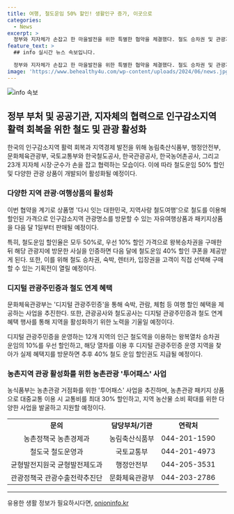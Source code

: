 ```yaml
---
title: 여행, 철도운임 50% 할인! 생활인구 증가, 이곳으로
categories:
  - News
excerpt: >
  정부와 지자체가 손잡고 한 마을발전을 위한 특별한 협약을 체결했다. 철도 승차권 및 관광지 입장권 50% 할인 등의 혜택을 제공하며, 지자체 시장과 군수 등 100명이 참석한 협약식에서 관계자들은 함께 기념촬영을 했다. 또한, 관광상품 공동 개발과 할인 혜택을 통한 지역 활성화를 위해 다양한 노력들이 이어지고 있다. 지원 프로그램에 대한 자세한 내용은 농림축산식품부, 국토교통부, 행정안전부, 문화체육관광부로 문의 가능하다.
feature_text: >
  ## info 실시간 뉴스 속보입니다.

  정부와 지자체가 손잡고 한 마을발전을 위한 특별한 협약을 체결했다. 철도 승차권 및 관광지 입장권 50% 할인 등의 혜택을 제공하며, 지자체 시장과 군수 등 100명이 참석한 협약식에서 관계자들은 함께 기념촬영을 했다. 또한, 관광상품 공동 개발과 할인 혜택을 통한 지역 활성화를 위해 다양한 노력들이 이어지고 있다. 지원 프로그램에 대한 자세한 내용은 농림축산식품부, 국토교통부, 행정안전부, 문화체육관광부로 문의 가능하다.
image: 'https://www.behealthy4u.com/wp-content/uploads/2024/06/news.jpg'
---
```


<p><img src="https://www.behealthy4u.com/wp-content/uploads/2024/06/news.jpg" alt="info 속보" /></p>

<h2 data-ke-size="size26">정부 부처 및 공공기관, 지자체의 협력으로 인구감소지역 활력 회복을 위한 철도 및 관광 활성화</h2>

<p data-ke-size="size16">한국의 인구감소지역 활력 회복과 지역경제 발전을 위해 농림축산식품부, 행정안전부, 문화체육관광부, 국토교통부와 한국철도공사, 한국관광공사, 한국농어촌공사, 그리고 23개 지자체 시장·군수가 손을 잡고 협력하는 모습이다. 이에 따라 철도운임 50% 할인 및 다양한 관광 상품이 개발되어 활성화될 예정이다.</p>

<h3>다양한 지역 관광·여행상품의 활성화</h3>

<p data-ke-size="size16">이번 협약을 계기로 상품명 '다시 잇는 대한민국, 지역사랑 철도여행'으로 철도를 이용해 할인된 가격으로 인구감소지역 관광명소를 방문할 수 있는 자유여행상품과 패키지상품을 다음 달 1일부터 판매될 예정이다.</p>

<p data-ke-size="size16">특히, 철도운임 할인율은 모두 50%로, 우선 10% 할인 가격으로 왕복승차권을 구매한 뒤 해당 관광지에 방문한 사실을 인증하면 다음 달에 철도운임 40% 할인 쿠폰을 제공받게 된다. 또한, 이를 위해 철도 승차권, 숙박, 렌터카, 입장권을 고객이 직접 선택해 구매할 수 있는 기획전이 열릴 예정이다.</p>

<h3>디지털 관광주민증과 철도 연계 혜택</h3>

<p data-ke-size="size16">문화체육관광부는 '디지털 관광주민증'을 통해 숙박, 관람, 체험 등 여행 할인 혜택을 제공하는 사업을 추진한다. 또한, 관광공사와 철도공사는 디지털 관광주민증과 철도 연계 혜택 행사를 통해 지역을 활성화하기 위한 노력을 기울일 예정이다.</p>

<p data-ke-size="size16">디지털 관광주민증을 운영하는 12개 지역의 인근 철도역을 이용하는 왕복열차 승차권 운임의 10%를 우선 할인하고, 해당 열차를 이용 후 디지털 관광주민증 운영 지역을 찾아가 실제 혜택지를 방문하면 추후 40% 철도 운임 할인권도 지급될 예정이다.</p>

<h3>농촌지역 관광 활성화를 위한 농촌관광 '투어패스' 사업</h3>

<p data-ke-size="size16">농식품부는 농촌관광 거점화를 위한 '투어패스' 사업을 추진하며, 농촌관광 패키지 상품으로 대중교통 이용 시 교통비를 최대 30% 할인하고, 지역 농산물 소비 확대를 위한 다양한 사업을 발굴하고 지원할 예정이다.</p>

<table>
    <tr>
        <td style="text-align: center; height: 17px;"><b>문의</b></td>
        <td style="text-align: center; height: 17px;"><b>담당부처/기관</b></td>
        <td style="text-align: center; height: 17px;"><b>연락처</b></td>
    </tr>
    <tr>
        <td style="text-align: center; height: 17px;">농촌정책국 농촌경제과</td>
        <td style="text-align: center; height: 17px;">농림축산식품부</td>
        <td style="text-align: center; height: 17px;">044-201-1590</td>
    </tr>
    <tr>
        <td style="text-align: center; height: 17px;">철도국 철도운영과</td>
        <td style="text-align: center; height: 17px;">국토교통부</td>
        <td style="text-align: center; height: 17px;">044-201-4973</td>
    </tr>
    <tr>
        <td style="text-align: center; height: 17px;">균형발전지원국 균형발전제도과</td>
        <td style="text-align: center; height: 17px;">행정안전부</td>
        <td style="text-align: center; height: 17px;">044-205-3531</td>
    </tr>
    <tr>
        <td style="text-align: center; height: 17px;">관광정책국 관광수출전략추진단</td>
        <td style="text-align: center; height: 17px;">문화체육관광부</td>
        <td style="text-align: center; height: 17px;">044-203-2786</td>
    </tr>
</table>

<p><hr></p>
유용한 생활 정보가 필요하시다면, <a href="https://onioninfo.kr" rel="dofollow">onioninfo.kr</a>


